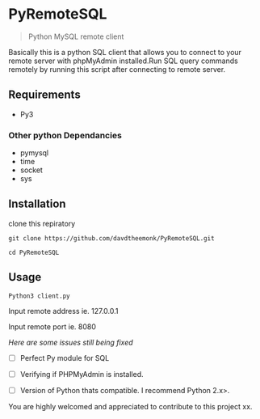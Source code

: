 # PyRemoteSQL
>Python MySQL remote client 

Basically this is a python SQL client that allows you to connect to your remote server with phpMyAdmin installed.Run SQL query commands remotely by running this script after connecting to remote server.

## Requirements
- Py3

### Other python Dependancies
- pymysql
- time
- socket
- sys

## Installation
clone this repiratory

```git clone https://github.com/davdtheemonk/PyRemoteSQL.git```

```cd PyRemoteSQL```

## Usage 


```Python3 client.py```

Input remote address ie. 127.0.0.1

Input remote port ie. 8080

*Here are some issues still being fixed*

- [ ] Perfect Py module for SQL
- [ ] Verifying if PHPMyAdmin is installed.
- [ ] Version of Python thats compatible. I recommend Python 2.x>.


You are highly welcomed and appreciated to contribute to this project xx.





